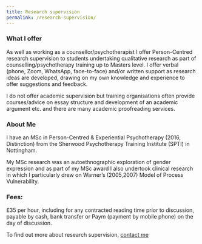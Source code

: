 ```yaml
---
title: Research supervision
permalink: /research-supervision/
---
```

### What I offer 

As well as working as a counsellor/psychotherapist I offer Person-Centred research supervision to students undertaking qualitative research as part of counselling/psychotherapy training up to Masters level.  I offer verbal (phone, Zoom, WhatsApp, face-to-face) and/or written support as research ideas are developed, drawing on my own knowledge and experience to offer suggestions and feedback.

I do not offer academic supervision but training organisations often provide courses/advice on essay structure and development of an academic argument etc. and there are many academic proofreading services.

### About Me

I have an MSc in Person-Centred & Experiential Psychotherapy (2016, Distinction) from the Sherwood Psychotherapy Training Institute (SPTI) in Nottingham.

My MSc research was an autoethnographic exploration of gender expression and as part of my MSc award I also undertook clinical research in which I particularly drew on Warner’s (2005,2007) Model of Process Vulnerability. 

### Fees:

£35 per hour, including for any contracted reading time prior to discussion, payable by cash, bank transfer or Paym (payment by mobile phone) on the day of discussion.

To find out more about research supervision, [contact me](../contact)

